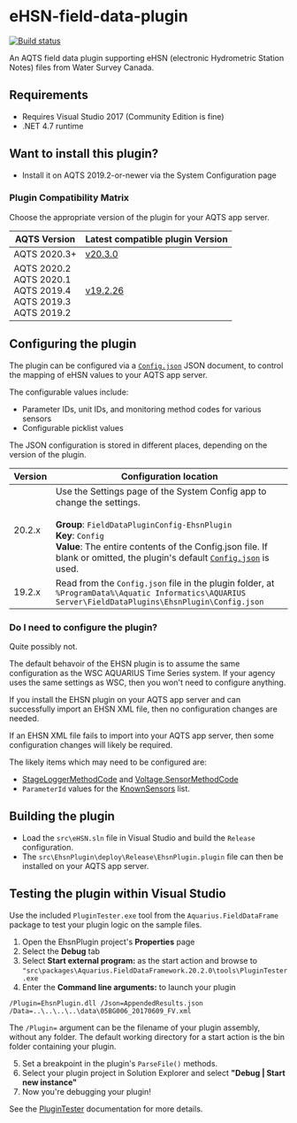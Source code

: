 # eHSN-field-data-plugin

[![Build status](https://ci.appveyor.com/api/projects/status/83a08te1vqco3env/branch/master?svg=true)](https://ci.appveyor.com/project/SystemsAdministrator/ehsn-field-data-plugin/branch/master)

An AQTS field data plugin supporting eHSN (electronic Hydrometric Station Notes) files from Water Survey Canada.

## Requirements

- Requires Visual Studio 2017 (Community Edition is fine)
- .NET 4.7 runtime

## Want to install this plugin?

- Install it on AQTS 2019.2-or-newer via the System Configuration page

### Plugin Compatibility Matrix

Choose the appropriate version of the plugin for your AQTS app server.

| AQTS Version | Latest compatible plugin Version |
| --- | --- |
| AQTS 2020.3+ | [v20.3.0](https://github.com/AquaticInformatics/eHSN-field-data-plugin/releases/download/v20.3.0/EhsnPlugin.plugin) |
| AQTS 2020.2<br/>AQTS 2020.1<br/>AQTS 2019.4<br/>AQTS 2019.3<br/>AQTS 2019.2 | [v19.2.26](https://github.com/AquaticInformatics/eHSN-field-data-plugin/releases/download/v19.2.26/EhsnPlugin.plugin) |

## Configuring the plugin

The plugin can be configured via a [`Config.json`](./src/EhsnPlugin/Config.json) JSON document, to control the mapping of eHSN values to your AQTS app server.

The configurable values include:
- Parameter IDs, unit IDs, and monitoring method codes for various sensors
- Configurable picklist values

The JSON configuration is stored in different places, depending on the version of the plugin.

| Version | Configuration location |
| --- | --- |
| 20.2.x | Use the Settings page of the System Config app to change the settings.<br/><br/>**Group**: `FieldDataPluginConfig-EhsnPlugin`<br/>**Key**: `Config`<br/>**Value**: The entire contents of the Config.json file. If blank or omitted, the plugin's default [`Config.json`](./src/EhsnPlugin/Config.json) is used. |
| 19.2.x | Read from the `Config.json` file in the plugin folder, at `%ProgramData%\Aquatic Informatics\AQUARIUS Server\FieldDataPlugins\EhsnPlugin\Config.json` |

### Do I need to configure the plugin?

Quite possibly not.

The default behavoir of the EHSN plugin is to assume the same configuration as the WSC AQUARIUS Time Series system. If your agency uses the same settings as WSC, then you won't need to configure anything.

If you install the EHSN plugin on your AQTS app server and can successfully import an EHSN XML file, then no configuration changes are needed.

If an EHSN XML file fails to import into your AQTS app server, then some configuration changes will likely be required.

The likely items which may need to be configured are:
- [StageLoggerMethodCode](./src/EhsnPlugin/Config.json#L7) and [Voltage.SensorMethodCode](./src/EhsnPlugin/Config.json#L112)
- `ParameterId` values for the [KnownSensors](./src/EhsnPlugin/Config.json#L28-L138) list.

## Building the plugin

- Load the `src\eHSN.sln` file in Visual Studio and build the `Release` configuration.
- The `src\EhsnPlugin\deploy\Release\EhsnPlugin.plugin` file can then be installed on your AQTS app server.

## Testing the plugin within Visual Studio

Use the included `PluginTester.exe` tool from the `Aquarius.FieldDataFrame` package to test your plugin logic on the sample files.

1. Open the EhsnPlugin project's **Properties** page
2. Select the **Debug** tab
3. Select **Start external program:** as the start action and browse to `"src\packages\Aquarius.FieldDataFramework.20.2.0\tools\PluginTester.exe`
4. Enter the **Command line arguments:** to launch your plugin

```
/Plugin=EhsnPlugin.dll /Json=AppendedResults.json /Data=..\..\..\..\data\05BG006_20170609_FV.xml
```

The `/Plugin=` argument can be the filename of your plugin assembly, without any folder. The default working directory for a start action is the bin folder containing your plugin.

5. Set a breakpoint in the plugin's `ParseFile()` methods.
6. Select your plugin project in Solution Explorer and select **"Debug | Start new instance"**
7. Now you're debugging your plugin!

See the [PluginTester](https://github.com/AquaticInformatics/aquarius-field-data-framework/tree/master/src/PluginTester) documentation for more details.
